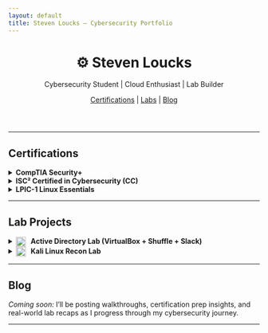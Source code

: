```yaml
---
layout: default
title: Steven Loucks – Cybersecurity Portfolio
---
```


<style>
  .rotate-icon {
    animation: slow-spin 8s linear infinite;
    display: inline-block;
  }

  @keyframes slow-spin {
    from { transform: rotate(0deg); }
    to { transform: rotate(360deg); }
  }

  .tag {
    display: inline-block;
    background: #222;
    padding: 0.2rem 0.6rem;
    border-radius: 4px;
    margin: 2px;
    font-size: 0.85rem;
  }

  .button {
    background: #007acc;
    color: white;
    padding: 0.4rem 1rem;
    border-radius: 4px;
    text-decoration: none;
    display: inline-block;
    margin-top: 0.5rem;
  }
</style>

<header>
  <h1><span class="rotate-icon">⚙️</span> Steven Loucks</h1>
  <p>Cybersecurity Student | Cloud Enthusiast | Lab Builder</p>
  <nav>
    <a href="#certs">Certifications</a> |
    <a href="#labs">Labs</a> |
    <a href="#blog">Blog</a>
  </nav>
</header>

---

## <a id="certs"></a>Certifications

<details>
  <summary><strong>CompTIA Security+</strong></summary>
  <p>Core security concepts, risk management, threat analysis, cryptography, and incident response. Verified and current.</p>
</details>

<details>
  <summary><strong>ISC² Certified in Cybersecurity (CC)</strong></summary>
  <p>Entry-level cert focused on cybersecurity principles, network security, access control, and operations.</p>
</details>

<details>
  <summary><strong>LPIC-1 Linux Essentials</strong></summary>
  <p>Command line fundamentals, package management, file systems, user permissions, and basic admin skills.</p>
</details>

---

## <a id="labs"></a>Lab Projects

<details>
  <summary>
    <img src="/assets/icons/windows.png" alt="AD Icon" style="height: 20px; vertical-align: middle; margin-right: 6px;" />
    <strong>Active Directory Lab (VirtualBox + Shuffle + Slack)</strong>
  </summary>
  <p>Built a fully functional AD environment using VirtualBox. Integrated Shuffle for SOAR-style automation and Slack for incident alerting.</p>
  <span class="tag">VirtualBox</span>
  <span class="tag">Automation</span>
  <span class="tag">Slack</span><br />
  <a href="https://github.com/sloucks623/ad-lab" class="button" target="_blank">View Repository</a>
</details>

<details>
  <summary>
    <img src="/assets/icons/kali.png" alt="Kali Icon" style="height: 20px; vertical-align: middle; margin-right: 6px;" />
    <strong>Kali Linux Recon Lab</strong>
  </summary>
  <p>Used tools like Nmap and Dirb to scan and enumerate a simulated target. Documented results and mapped actions to MITRE ATT&CK techniques.</p>
  <span class="tag">Kali</span>
  <span class="tag">Recon</span>
  <span class="tag">MITRE</span><br />
  <a href="https://github.com/sloucks623/kali-recon-lab" class="button" target="_blank">View Repository</a>
</details>

---

## <a id="blog"></a>Blog

<p><em>Coming soon:</em> I’ll be posting walkthroughs, certification prep insights, and real-world lab recaps as I progress through my cybersecurity journey.</p>

---

<footer>
